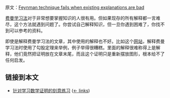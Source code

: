 原文：[Feynman technique fails when existing explanations are bad](https://wiki.issarice.com/wiki/Feynman_technique_fails_when_existing_explanations_are_bad)

[费曼学习法](https://learning.subwiki.org/wiki/Feynman_technique)对于非常想要掌握知识的人很有用。但如果现存的所有解释都一言难尽，这个方法就遇到问题了。你尝试自己解释知识，但一旦你遇到困难了，你找不到可以参考的资料。

即使是解释费曼学习法的文章，其中使用的解释也不好。比如这个[网站](https://collegeinfogeek.com/feynman-technique/)，解释费曼学习法时使用了勾股定理来举例，例子举得很糟糕。里面的解释很难称得上是解释，他们竟然把证明放在文章末尾，而且这个证明只是重新摆放图形，根本给不了任何启发。

## 链接到本文

* [针对学习数学证明的刻意练习](https://wiki.issarice.com/wiki/Deliberate_practice_for_learning_proof-based_math) ‎ ([← links](https://wiki.issarice.com/index.php?title=Special:WhatLinksHere&target=Deliberate+practice+for+learning+proof-based+math))
